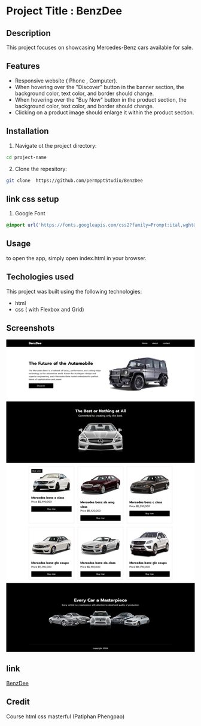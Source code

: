 # Project Title : BenzDee
## Description
This project focuses on showcasing Mercedes-Benz cars available for sale.
## Features
- Responsive website ( Phone , Computer).
- When hovering over the "Discover" button in the banner section, the background color, text color, and border should change.
- When hovering over the "Buy Now" button in the product section, the background color, text color, and border should change.
- Clicking on a product image should enlarge it within the product section.
## Installation 
1. Navigate ot the project directory:

``` bash
cd project-name
```
2. Clone the repesitory:

``` bash 
git clone  https://github.com/permpptStudio/BenzDee
```
## link css setup
1. Google Font
``` css
@import url('https://fonts.googleapis.com/css2?family=Prompt:ital,wght@0,100;0,200;0,300;0,400;0,500;0,600;0,700;0,800;0,900;1,100;1,200;1,300;1,400;1,500;1,600;1,700;1,800;1,900&display=swap');
```

## Usage
to open the app, simply open  index.html in your browser.

## Techologies used
This project was built using the following technologies:
- html
- css ( with Flexbox and Grid)

## Screenshots
![Project preview](./img/BenzDee.png)
## link
[BenzDee](https://sage-cuchufli-2fbbd7.netlify.app/)
## Credit
Course html css masterful (Patiphan Phengpao)
